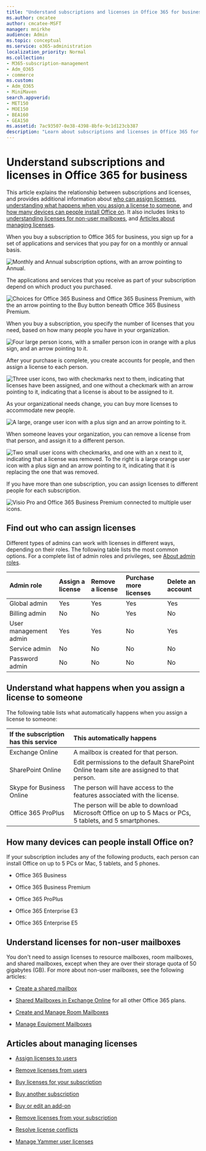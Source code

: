```yaml
---
title: "Understand subscriptions and licenses in Office 365 for business"
ms.author: cmcatee
author: cmcatee-MSFT
manager: mnirkhe
audience: Admin
ms.topic: conceptual
ms.service: o365-administration
localization_priority: Normal
ms.collection: 
- M365-subscription-management 
- Adm_O365
- commerce
ms.custom:
- Adm_O365
- MiniMaven
search.appverid:
- MET150
- MOE150
- BEA160
- GEA150
ms.assetid: 7ac93507-0e38-4398-8bfe-9c1d123cb387
description: "Learn about subscriptions and licenses in Office 365 for business, and know who can assign licenses and what happens when you assign a license to someone. "
---
```

<!-- Clone: AgentUniversity\admin\understand-licenses.md -->

# Understand subscriptions and licenses in Office 365 for business

This article explains the relationship between subscriptions and licenses, and provides additional information about [who can assign licenses](#find-out-who-can-assign-licenses), [understanding what happens when you assign a license to someone](#understand-what-happens-when-you-assign-a-license-to-someone), and [how many devices can people install Office on](#how-many-devices-can-people-install-office-on). It also includes links to [understanding licenses for non-user mailboxes](#understand-licenses-for-non-user-mailboxes), and [Articles about managing licenses](#articles-about-managing-licenses).
  
When you buy a subscription to Office 365 for business, you sign up for a set of applications and services that you pay for on a monthly or annual basis. 
  
![Monthly and Annual subscription options, with an arrow pointing to Annual.](../media/d628688c-b20c-4346-9a52-d6982a11a0a6.png)
  
The applications and services that you receive as part of your subscription depend on which product you purchased.
  
![Choices for Office 365 Business and Office 365 Business Premium, with the an arrow pointing to the Buy button beneath Office 365 Business Premium.](../media/1de24ecf-fe1a-4094-8064-e76fa3e2c8e4.png)
  
When you buy a subscription, you specify the number of licenses that you need, based on how many people you have in your organization. 
  
![Four large person icons, with a smaller person icon in orange with a plus sign, and an arrow pointing to it.](../media/db554402-da6c-4da6-94cd-11d671fb93bf.png)
  
After your purchase is complete, you create accounts for people, and then assign a license to each person.
  
![Three user icons, two with checkmarks next to them, indicating that licenses have been assigned, and one without a checkmark with an arrow pointing to it, indicating that a license is about to be assigned to it.](../media/6f193f80-9137-4f57-bbd6-b618dc410cf3.png)
  
As your organizational needs change, you can buy more licenses to accommodate new people.
  
![A large, orange user icon with a plus sign and an arrow pointing to it.](../media/f863cf9c-6aa7-4f29-8bad-b7276ee5d15a.png)
  
When someone leaves your organization, you can remove a license from that person, and assign it to a different person.
  
![Two small user icons with checkmarks, and one with an x next to it, indicating that a license was removed. To the right is a large orange user icon with a plus sign and an arrow pointing to it, indicating that it is replacing the one that was removed.](../media/2c3b5473-72eb-42c3-afe6-6eee2f3a2b0d.png)
  
If you have more than one subscription, you can assign licenses to different people for each subscription.
  
![Visio Pro and Office 365 Business Premium connected to multiple user icons.](../media/1e60d97e-c27a-4508-b2f7-f587f4cd7e34.png)
  
## Find out who can assign licenses

Different types of admins can work with licenses in different ways, depending on their roles. The following table lists the most common options. For a complete list of admin roles and privileges, see [About admin roles](../add-users/about-admin-roles.md).
  
|**Admin role**|**Assign a license**|**Remove a license**|**Purchase more licenses**|**Delete an account**|
|:-----|:-----|:-----|:-----|:-----|
|Global admin  <br/> |Yes  <br/> |Yes  <br/> |Yes  <br/> |Yes  <br/> |
|Billing admin  <br/> |No  <br/> |No  <br/> |Yes  <br/> |No  <br/> |
|User management admin  <br/> |Yes  <br/> |Yes  <br/> |No  <br/> |Yes  <br/> |
|Service admin  <br/> |No  <br/> |No  <br/> |No  <br/> |No  <br/> |
|Password admin  <br/> |No  <br/> |No  <br/> |No  <br/> |No  <br/> |
   
## Understand what happens when you assign a license to someone

The following table lists what automatically happens when you assign a license to someone:
  
|**If the subscription has this service**|**This automatically happens**|
|:-----|:-----|
|Exchange Online  <br/> |A mailbox is created for that person.  <br/> |
|SharePoint Online  <br/> |Edit permissions to the default SharePoint Online team site are assigned to that person.  <br/> |
|Skype for Business Online  <br/> |The person will have access to the features associated with the license.  <br/> |
|Office 365 ProPlus  <br/> |The person will be able to download Microsoft Office on up to 5 Macs or PCs, 5 tablets, and 5 smartphones.  <br/> |
   
## How many devices can people install Office on?

If your subscription includes any of the following products, each person can install Office on up to 5 PCs or Mac, 5 tablets, and 5 phones.
  
- Office 365 Business
    
- Office 365 Business Premium
    
- Office 365 ProPlus
    
- Office 365 Enterprise E3
    
- Office 365 Enterprise E5
    
## Understand licenses for non-user mailboxes

You don't need to assign licenses to resource mailboxes, room mailboxes, and shared mailboxes, except when they are over their storage quota of 50 gigabytes (GB). For more about non-user mailboxes, see the following articles:
  
- [Create a shared mailbox](../email/create-a-shared-mailbox.md)
    
- [Shared Mailboxes in Exchange Online](https://go.microsoft.com/fwlink/p/?linkid=847433) for all other Office 365 plans. 
    
- [Create and Manage Room Mailboxes](https://go.microsoft.com/fwlink/p/?linkid=847434)
    
- [Manage Equipment Mailboxes](https://go.microsoft.com/fwlink/p/?linkid=847435)
    
## Articles about managing licenses

- [Assign licenses to users](assign-licenses-to-users.md)
    
- [Remove licenses from users](remove-licenses-from-users.md)
    
- [Buy licenses for your subscription](buy-licenses.md)
    
- [Buy another subscription](buy-another-subscription.md)
    
- [Buy or edit an add-on](buy-or-edit-an-add-on.md)
    
- [Remove licenses from your subscription](remove-licenses-from-subscription.md)
    
- [Resolve license conflicts](resolve-license-conflicts.md)
    
- [Manage Yammer user licenses](https://docs.microsoft.com/en-us/yammer/manage-yammer-users/manage-yammer-licenses-in-office-365)
